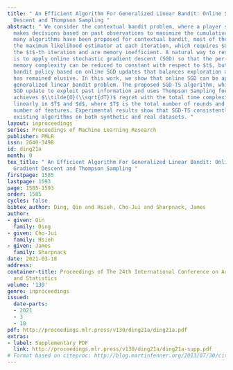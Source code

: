 ```yaml
---
title: " An Efficient Algorithm For Generalized Linear Bandit: Online Stochastic Gradient
  Descent and Thompson Sampling "
abstract: " We consider the contextual bandit problem, where a player sequentially
  makes decisions based on past observations to maximize the cumulative reward. Although
  many algorithms have been proposed for contextual bandit, most of them rely on finding
  the maximum likelihood estimator at each iteration, which requires $O(t)$ time at
  the $t$-th iteration and are memory inefficient. A natural way to resolve this problem
  is to apply online stochastic gradient descent (SGD) so that the per-step time and
  memory complexity can be reduced to constant with respect to $t$, but a contextual
  bandit policy based on online SGD updates that balances exploration and exploitation
  has remained elusive. In this work, we show that online SGD can be applied to the
  generalized linear bandit problem. The proposed SGD-TS algorithm, which uses a single-step
  SGD update to exploit past information and uses Thompson Sampling for exploration,
  achieves $\\tilde{O}(\\sqrt{dT})$ regret with the total time complexity that scales
  linearly in $T$ and $d$, where $T$ is the total number of rounds and $d$ is the
  number of features. Experimental results show that SGD-TS consistently outperforms
  existing algorithms on both synthetic and real datasets. "
layout: inproceedings
series: Proceedings of Machine Learning Research
publisher: PMLR
issn: 2640-3498
id: ding21a
month: 0
tex_title: " An Efficient Algorithm For Generalized Linear Bandit: Online Stochastic
  Gradient Descent and Thompson Sampling "
firstpage: 1585
lastpage: 1593
page: 1585-1593
order: 1585
cycles: false
bibtex_author: Ding, Qin and Hsieh, Cho-Jui and Sharpnack, James
author:
- given: Qin
  family: Ding
- given: Cho-Jui
  family: Hsieh
- given: James
  family: Sharpnack
date: 2021-03-18
address: 
container-title: Proceedings of The 24th International Conference on Artificial Intelligence
  and Statistics
volume: '130'
genre: inproceedings
issued:
  date-parts:
  - 2021
  - 3
  - 18
pdf: http://proceedings.mlr.press/v130/ding21a/ding21a.pdf
extras:
- label: Supplementary PDF
  link: http://proceedings.mlr.press/v130/ding21a/ding21a-supp.pdf
# Format based on citeproc: http://blog.martinfenner.org/2013/07/30/citeproc-yaml-for-bibliographies/
---
```

